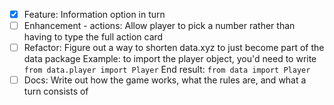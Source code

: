 - [X] Feature: Information option in turn
- [ ] Enhancement - actions: Allow player to pick a number rather than having to type the full action card
- [ ] Refactor: Figure out a way to shorten data.xyz to just become part of the data package
    Example: to import the player object, you'd need to write `from data.player import Player`
    End result: `from data import Player`
- [ ] Docs: Write out how the game works, what the rules are, and what a turn consists of
